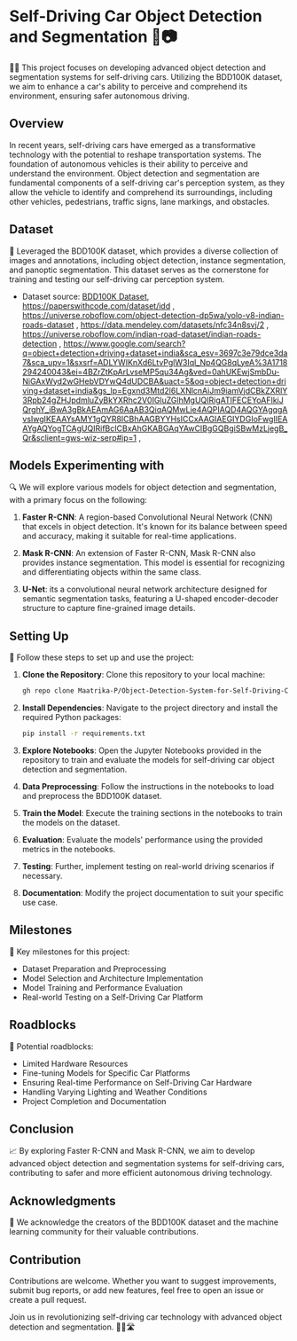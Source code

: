 # Self-Driving Car Object Detection and Segmentation 🚗📷

🚗💡 This project focuses on developing advanced object detection and segmentation systems for self-driving cars. Utilizing the BDD100K dataset, we aim to enhance a car's ability to perceive and comprehend its environment, ensuring safer autonomous driving.

## Overview

In recent years, self-driving cars have emerged as a transformative technology with the potential to reshape transportation systems. The foundation of autonomous vehicles is their ability to perceive and understand the environment. Object detection and segmentation are fundamental components of a self-driving car's perception system, as they allow the vehicle to identify and comprehend its surroundings, including other vehicles, pedestrians, traffic signs, lane markings, and obstacles.

## Dataset

📂 Leveraged the BDD100K dataset, which provides a diverse collection of images and annotations, including object detection, instance segmentation, and panoptic segmentation. This dataset serves as the cornerstone for training and testing our self-driving car perception system.

- Dataset source: [BDD100K Dataset](https://bdd-data.berkeley.edu/), https://paperswithcode.com/dataset/idd , https://universe.roboflow.com/object-detection-dp5wa/yolo-v8-indian-roads-dataset , https://data.mendeley.com/datasets/nfc34n8svj/2 , https://universe.roboflow.com/indian-road-dataset/indian-roads-detection , https://www.google.com/search?q=object+detection+driving+dataset+india&sca_esv=3697c3e79dce3da7&sca_upv=1&sxsrf=ADLYWIKnXd6LtvPglW3Iql_Np4QG8qLyeA%3A1718294240043&ei=4BZrZtKpArLvseMP5qu34Ag&ved=0ahUKEwjSmbDu-NiGAxWyd2wGHebVDYwQ4dUDCBA&uact=5&oq=object+detection+driving+dataset+india&gs_lp=Egxnd3Mtd2l6LXNlcnAiJm9iamVjdCBkZXRlY3Rpb24gZHJpdmluZyBkYXRhc2V0IGluZGlhMgUQIRigATIFECEYoAFIkiJQrghY_iBwA3gBkAEAmAG6AaAB3QiqAQMwLje4AQPIAQD4AQGYAgqgAvsIwgIKEAAYsAMY1gQYR8ICBhAAGBYYHsICCxAAGIAEGIYDGIoFwgIIEAAYgAQYogTCAgUQIRifBcICBxAhGKABGAqYAwCIBgGQBgiSBwMzLjegB_Qr&sclient=gws-wiz-serp#ip=1 , 

## Models Experimenting with 

🔍 We will explore various models for object detection and segmentation, with a primary focus on the following:

1. **Faster R-CNN**: A region-based Convolutional Neural Network (CNN) that excels in object detection. It's known for its balance between speed and accuracy, making it suitable for real-time applications.

2. **Mask R-CNN**: An extension of Faster R-CNN, Mask R-CNN also provides instance segmentation. This model is essential for recognizing and differentiating objects within the same class.

3. **U-Net**: its a convolutional neural network architecture designed for semantic segmentation tasks, featuring a U-shaped encoder-decoder structure to capture fine-grained image details.

## Setting Up

🚀 Follow these steps to set up and use the project:

1. **Clone the Repository**: Clone this repository to your local machine:

   ```bash
   gh repo clone Maatrika-P/Object-Detection-System-for-Self-Driving-Cars
   
2. **Install Dependencies**: Navigate to the project directory and install the required Python packages:
   
   ```bash
   pip install -r requirements.txt

3. **Explore Notebooks**: Open the Jupyter Notebooks provided in the repository to train and evaluate the models for self-driving car object detection and segmentation.

4. **Data Preprocessing**: Follow the instructions in the notebooks to load and preprocess the BDD100K dataset.

5. **Train the Model**: Execute the training sections in the notebooks to train the models on the dataset.

6. **Evaluation**: Evaluate the models' performance using the provided metrics in the notebooks.

7. **Testing**: Further, implement testing on real-world driving scenarios if necessary.

8. **Documentation**: Modify the project documentation to suit your specific use case.

## Milestones

🎯 Key milestones for this project:

- Dataset Preparation and Preprocessing
- Model Selection and Architecture Implementation
- Model Training and Performance Evaluation
- Real-world Testing on a Self-Driving Car Platform

## Roadblocks
🚧 Potential roadblocks:

- Limited Hardware Resources
- Fine-tuning Models for Specific Car Platforms
- Ensuring Real-time Performance on Self-Driving Car Hardware
- Handling Varying Lighting and Weather Conditions
- Project Completion and Documentation

## Conclusion
📈 By exploring Faster R-CNN and Mask R-CNN, we aim to develop advanced object detection and segmentation systems for self-driving cars, contributing to safer and more efficient autonomous driving technology.

## Acknowledgments
🙏 We acknowledge the creators of the BDD100K dataset and the machine learning community for their valuable contributions.


## Contribution
Contributions are welcome. Whether you want to suggest improvements, submit bug reports, or add new features, feel free to open an issue or create a pull request.

Join us in revolutionizing self-driving car technology with advanced object detection and segmentation. 🚗🤖🛣️
